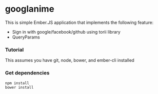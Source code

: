 # googlanime

This is simple Ember.JS application that implements the following feature:

- Sign in with google/facebook/github using torii library
- QueryParams

### Tutorial

This assumes you have git, node, bower, and ember-cli installed


### Get dependencies

```
npm install
bower install
```
